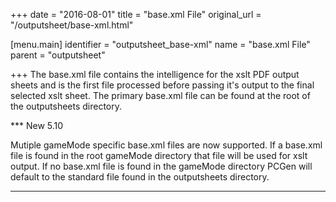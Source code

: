 +++
date = "2016-08-01"
title = "base.xml File"
original_url = "/outputsheet/base-xml.html"

[menu.main]
    identifier = "outputsheet_base-xml"
    name = "base.xml File"
    parent = "outputsheet"
    
+++
The base.xml file contains the intelligence for the xslt PDF output
sheets and is the first file processed before passing it's output to the
final selected xslt sheet. The primary base.xml file can be found at the
root of the outputsheets directory.

<span class="new"> \*\*\* New 5.10 </span>

Mutiple gameMode specific base.xml files are now supported. If a
base.xml file is found in the root gameMode directory that file will be
used for xslt output. If no base.xml file is found in the gameMode
directory PCGen will default to the standard file found in the
outputsheets directory.

------------------------------------------------------------------------



